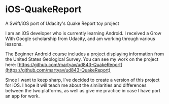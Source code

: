 # iOS-QuakeReport
A Swift/iOS port of Udacity's Quake Report toy project

I am an iOS developer who is currently learning Android. I received a Grow With Google scholarship from Udacity, and am working through various lessons.

The Beginner Android course includes a project displaying information from the United States Geological Survey. You can see my work on the project here: [https://github.com/martyav/ud843-QuakeReport](https://github.com/martyav/ud843-QuakeReport)

Since I want to keep sharp, I've decided to create a version of this project for iOS. I hope it will teach me about the similarities and differences between the two platforms, as well as give me practice in case I have port an app for work.
